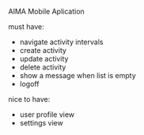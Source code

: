 AIMA Mobile Aplication

must have:
- navigate activity intervals
- create activity
- update activity
- delete activity
- show a message when list is empty
- logoff

nice to have:
- user profile view
- settings view
